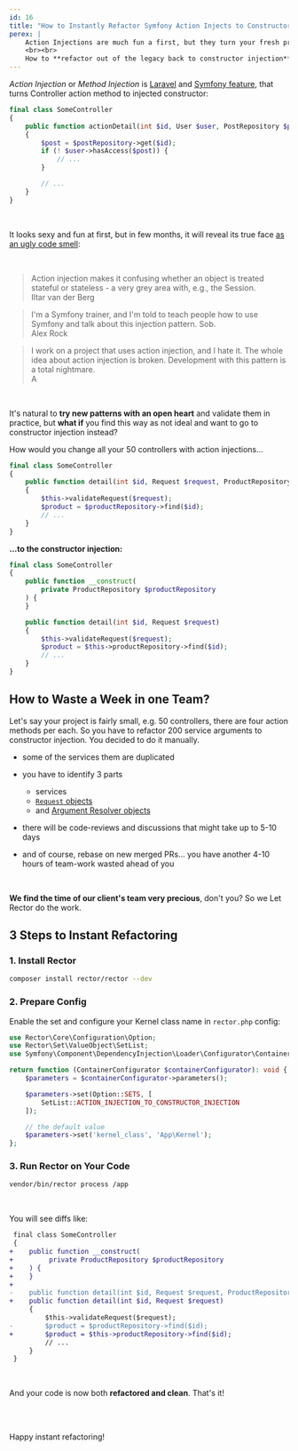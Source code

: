 ```yaml
---
id: 16
title: "How to Instantly Refactor Symfony Action Injects to Constructor Injection"
perex: |
    Action Injections are much fun a first, but they turn your fresh project into legacy code very fast. With PHP 8 and promoted properties, there is no reason to pollute method arguments with services.
    <br><br>
    How to **refactor out of the legacy back to constructor injection** today?
---
```


*Action Injection* or *Method Injection* is [Laravel](https://laravel.com/docs/8.x/controllers#method-injection) and [Symfony feature](https://symfony.com/doc/3.4/service_container/3.3-di-changes.html#controllers-are-registered-as-services), that turns Controller action method to injected constructor:

```php
final class SomeController
{
    public function actionDetail(int $id, User $user, PostRepository $postRepository)
    {
        $post = $postRepository->get($id);
        if (! $user->hasAccess($post)) {
            // ...
        }

        // ...
    }
}
```

<br>

It looks sexy and fun at first, but in few months, it will reveal its true face [as an ugly code smell](https://tomasvotruba.om/blog/2018/04/23/how-to-slowly-turn-your-symfony-project-to-legacy-with-action-injection/):

<br>

<blockquote class="blockquote">
    Action injection makes it confusing whether an object is treated stateful or stateless - a very grey area with, e.g., the Session.
    <footer class="blockquote-footer text-right">Iltar van der Berg</footer>
</blockquote>

<blockquote class="blockquote">
    I'm a Symfony trainer, and I'm told to teach people how to use Symfony and talk about this injection pattern. Sob.
    <footer class="blockquote-footer text-right">Alex Rock</footer>
</blockquote>

<blockquote class="blockquote">
    I work on a project that uses action injection, and I hate it. The whole idea about action injection is broken. Development with this pattern is a total nightmare.
    <footer class="blockquote-footer text-right">A</footer>
</blockquote>

<br>

It's natural to **try new patterns with an open heart** and validate them in practice, but **what if** you find this way as not ideal and want to go to constructor injection instead?

How would you change all your 50 controllers with action injections...

```php
final class SomeController
{
    public function detail(int $id, Request $request, ProductRepository $productRepository)
    {
        $this->validateRequest($request);
        $product = $productRepository->find($id);
        // ...
    }
}
```

**...to the constructor injection:**

```php
final class SomeController
{
    public function __construct(
        private ProductRepository $productRepository
    ) {
    }

    public function detail(int $id, Request $request)
    {
        $this->validateRequest($request);
        $product = $this->productRepository->find($id);
        // ...
    }
}
```


## How to Waste a Week in one Team?

Let's say your project is fairly small, e.g. 50 controllers, there are four action methods per each. So you have to refactor 200 service arguments to constructor injection. You decided to do it manually.

- some of the services them are duplicated
- you have to identify 3 parts
    - services
    - [`Request` objects](https://symfony.com/doc/current/controller.html#controller-request-argument)
    - and [Argument Resolver objects](https://symfony.com/doc/current/controller/argument_value_resolver.html)

- there will be code-reviews and discussions that might take up to 5-10 days
- and of course, rebase on new merged PRs... you have another 4-10 hours of team-work wasted ahead of you

<br>

**We find the time of our client's team very precious**, don't you? So we Let Rector do the work.

## 3 Steps to Instant Refactoring

### 1. Install Rector

```bash
composer install rector/rector --dev
```

### 2. Prepare Config

Enable the set and configure your Kernel class name in `rector.php` config:

```php
use Rector\Core\Configuration\Option;
use Rector\Set\ValueObject\SetList;
use Symfony\Component\DependencyInjection\Loader\Configurator\ContainerConfigurator;

return function (ContainerConfigurator $containerConfigurator): void {
    $parameters = $containerConfigurator->parameters();

    $parameters->set(Option::SETS, [
        SetList::ACTION_INJECTION_TO_CONSTRUCTOR_INJECTION
    ]);

    // the default value
    $parameters->set('kernel_class', 'App\Kernel');
};
```

### 3. Run Rector on Your Code

```bash
vendor/bin/rector process /app
```

<br>

You will see diffs like:

```diff
 final class SomeController
 {
+    public function __construct(
+         private ProductRepository $productRepository
+    ) {
+    }
+
-    public function detail(int $id, Request $request, ProductRepository $productRepository)
+    public function detail(int $id, Request $request)
     {
         $this->validateRequest($request);
-        $product = $productRepository->find($id);
+        $product = $this->productRepository->find($id);
         // ...
     }
 }
```

<br>

And your code is now both **refactored and clean**. That's it!

<br><br>

Happy instant refactoring!
